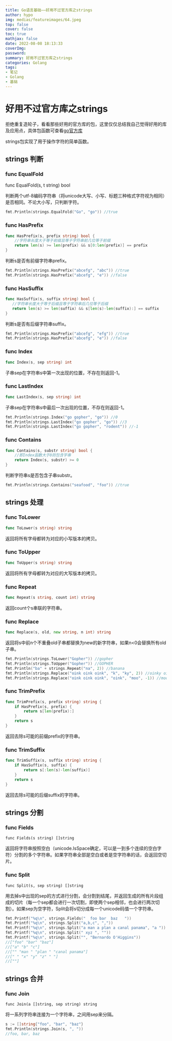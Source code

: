 ```yaml
---
title: Go语言基础——好用不过官方库之strings
author: hypo
img: medias/featureimages/64.jpeg
top: false
cover: false
toc: true
mathjax: false
date: 2022-08-08 18:13:33
coverImg:
password:
summary: 好用不过官方库之strings
categories: Golang
tags:
- 笔记
- Golang
- 基础
---
```

# 好用不过官方库之strings

拒绝重复造轮子，看看那些好用的官方库的包，这里仅仅总结我自己觉得好用的库及应用点，具体包函数可查看[go官方库](https://studygolang.com/pkgdoc)

strings包实现了用于操作字符的简单函数。

## strings 判断

### func EqualFold

func EqualFold(s, t string) bool

判断两个utf-8编码字符串（将unicode大写、小写、标题三种格式字符视为相同）是否相同。不论大小写，只判断字符。

```go
fmt.Println(strings.EqualFold("Go", "go")) //true
```

### func HasPrefix

```go
func HasPrefix(s, prefix string) bool {
    //字符串长度大于等于前缀且等于字符串前几位等于前缀
	return len(s) >= len(prefix) && s[0:len(prefix)] == prefix
}
```

判断s是否有前缀字符串prefix。

```go
fmt.Println(strings.HasPrefix("abcefg", "abc")) //true
fmt.Println(strings.HasPrefix("abcefg", "e")) //false
```

### func HasSuffix

```go
func HasSuffix(s, suffix string) bool {
   //字符串长度大于等于后缀且等于字符串后几位等于后缀
   return len(s) >= len(suffix) && s[len(s)-len(suffix):] == suffix
}
```

判断s是否有后缀字符串suffix。

```go
fmt.Println(strings.HasPrefix("abcefg", "efg")) //true
fmt.Println(strings.HasPrefix("abcefg", "e")) //false
```

### func Index

```go
func Index(s, sep string) int
```

子串sep在字符串s中第一次出现的位置，不存在则返回-1。

### func LastIndex

```go
func LastIndex(s, sep string) int
```

子串sep在字符串s中最后一次出现的位置，不存在则返回-1。

```go
fmt.Println(strings.Index("go gopher", "go")) //0
fmt.Println(strings.LastIndex("go gopher", "go")) //3
fmt.Println(strings.LastIndex("go gopher", "rodent")) //-1
```

### func Contains

```go
func Contains(s, substr string) bool {
    //即Index函数大于0则包含字串
	return Index(s, substr) >= 0
}
```


判断字符串s是否包含子串substr。

```go
fmt.Println(strings.Contains("seafood", "foo")) //true
```

## strings 处理

### func ToLower

```go
func ToLower(s string) string
```

返回将所有字母都转为对应的小写版本的拷贝。

### func ToUpper

```go
func ToUpper(s string) string
```

返回将所有字母都转为对应的大写版本的拷贝。

### func Repeat

```go
func Repeat(s string, count int) string
```

返回count个s串联的字符串。

### func Replace

```go
func Replace(s, old, new string, n int) string
```

返回将s中前n个不重叠old子串都替换为new的新字符串，如果n<0会替换所有old子串。

```go
fmt.Println(strings.ToLower("Gopher")) //gopher
fmt.Println(strings.ToUpper("Gopher")) //GOPHER
fmt.Println("ba" + strings.Repeat("na", 2)) //banana
fmt.Println(strings.Replace("oink oink oink", "k", "ky", 2)) //oinky oinky oink
fmt.Println(strings.Replace("oink oink oink", "oink", "moo", -1)) //moo moo moo
```

### func TrimPrefix

```go
func TrimPrefix(s, prefix string) string {
	if HasPrefix(s, prefix) {
		return s[len(prefix):]
	}
	return s
}
```

返回去除s可能的前缀prefix的字符串。

### func TrimSuffix

```go
func TrimSuffix(s, suffix string) string {
	if HasSuffix(s, suffix) {
		return s[:len(s)-len(suffix)]
	}
	return s
}
```

返回去除s可能的后缀suffix的字符串。

## strings 分割

### func Fields

```
func Fields(s string) []string
```

返回将字符串按照空白（unicode.IsSpace确定，可以是一到多个连续的空白字符）分割的多个字符串。如果字符串全部是空白或者是空字符串的话，会返回空切片。

###  func Split

```
func Split(s, sep string) []string
```

用去掉s中出现的sep的方式进行分割，会分割到结尾，并返回生成的所有片段组成的切片（每一个sep都会进行一次切割，即使两个sep相邻，也会进行两次切割）。如果sep为空字符，Split会将s切分成每一个unicode码值一个字符串。

```go
fmt.Printf("%q\n", strings.Fields("  foo bar  baz   ")) 				
fmt.Printf("%q\n", strings.Split("a,b,c", ",")) 						
fmt.Printf("%q\n", strings.Split("a man a plan a canal panama", "a "))  
fmt.Printf("%q\n", strings.Split(" xyz ", "")) 							
fmt.Printf("%q\n", strings.Split("", "Bernardo O'Higgins")) 			
//["foo" "bar" "baz"]
//["a" "b" "c"]
//["" "man " "plan " "canal panama"]
//[" " "x" "y" "z" " "]
//[""]
```

## strings 合并

### func Join

```
func Join(a []string, sep string) string
```

将一系列字符串连接为一个字符串，之间用sep来分隔。

```go
s := []string{"foo", "bar", "baz"}
fmt.Println(strings.Join(s, ", "))
//foo, bar, baz
```